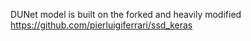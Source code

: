 DUNet model is built on the forked and heavily modified https://github.com/pierluigiferrari/ssd_keras
